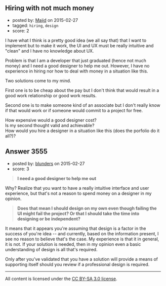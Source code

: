 ## Hiring with not much money

- posted by: [Majid](https://stackexchange.com/users/458448/majid) on 2015-02-27
- tagged: `hiring`, `design`
- score: 2

I have what I think is a pretty good idea (we all say that) that I want to implement 
but to make it work, the UI and UX must be really intuitive and "clean" and I have 
no knowledge about UX. 

Problem is that I am a developer that just graduated (hence not much money) and I need
a good designer to help me out. However, I have no experience in hiring nor how 
to deal with money in a situation like this.

Two solutions come to my mind.

First one is to be cheap about the pay but I don't think that would result in a 
good work relationship or good work results.

Second one is to make someone kind of an associate but I don't really know if 
that would work or if someone would commit to a project for free.

How expensive would a good designer cost?   
Is my second thought valid and achievable?  
How would you hire a designer in a situation like this (does the porfolio do it all?)?


## Answer 3555

- posted by: [blunders](https://stackexchange.com/users/216182/blunders) on 2015-02-27
- score: 3

> **I need a good designer to help me out**

Why? Realize that you want to have a really intuitive interface and user experience, but that's not a reason to spend money on a designer in my opinion. 

> **Does that mean I should design on my own even though failing the UI
> might fail the project? Or that I should take the time into designing
> or be independent?**

It means that it appears you're assuming that design is a factor in the success of you're idea -- and currently, based on the information present, I see no reason to believe that's the case. My experience is that it in general, it is not. If your solution is needed, then in my opinion even a basic understanding of design is all that's required.

Only after you've validated that you have a solution will provide a means of supporting itself should you review if a professional design is required.



---

All content is licensed under the [CC BY-SA 3.0 license](https://creativecommons.org/licenses/by-sa/3.0/).

